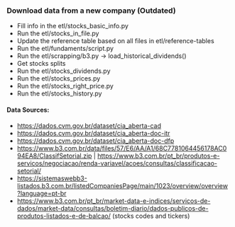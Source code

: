 ### Download data from a new company (Outdated)

- Fill info in the etl/stocks_basic_info.py
- Run the etl/stocks_in_file.py
- Update the reference table based on all files in etl/reference-tables
- Run the etl/fundaments/script.py
- Run the etl/scrapping/b3.py -> load_historical_dividends()
- Get stocks splits
- Run the etl/stocks_dividends.py
- Run the etl/stocks_prices.py
- Run the etl/stocks_right_price.py
- Run the etl/stocks_history.py

#### Data Sources:

- https://dados.cvm.gov.br/dataset/cia_aberta-cad
- https://dados.cvm.gov.br/dataset/cia_aberta-doc-itr
- https://dados.cvm.gov.br/dataset/cia_aberta-doc-dfp
- https://www.b3.com.br/data/files/57/E6/AA/A1/68C7781064456178AC094EA8/ClassifSetorial.zip | https://www.b3.com.br/pt_br/produtos-e-servicos/negociacao/renda-variavel/acoes/consultas/classificacao-setorial/
- https://sistemaswebb3-listados.b3.com.br/listedCompaniesPage/main/1023/overview/overview?language=pt-br
- https://www.b3.com.br/pt_br/market-data-e-indices/servicos-de-dados/market-data/consultas/boletim-diario/dados-publicos-de-produtos-listados-e-de-balcao/ (stocks codes and tickers)
